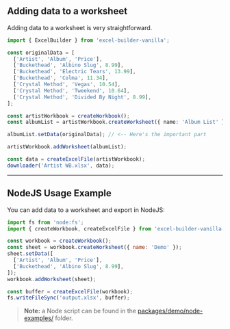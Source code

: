 ## Adding data to a worksheet

Adding data to a worksheet is very straightforward.

```ts
import { ExcelBuilder } from 'excel-builder-vanilla';

const originalData = [
  ['Artist', 'Album', 'Price'],
  ['Buckethead', 'Albino Slug', 8.99],
  ['Buckethead', 'Electric Tears', 13.99],
  ['Buckethead', 'Colma', 11.34],
  ['Crystal Method', 'Vegas', 10.54],
  ['Crystal Method', 'Tweekend', 10.64],
  ['Crystal Method', 'Divided By Night', 8.99],
];

const artistWorkbook = createWorkbook();
const albumList = artistWorkbook.createWorksheet({ name: 'Album List' });

albumList.setData(originalData); // <-- Here's the important part

artistWorkbook.addWorksheet(albumList);

const data = createExcelFile(artistWorkbook);
downloader('Artist WB.xlsx', data);
```

---

## NodeJS Usage Example

You can add data to a worksheet and export in NodeJS:

```js
import fs from 'node:fs';
import { createWorkbook, createExcelFile } from 'excel-builder-vanilla';

const workbook = createWorkbook();
const sheet = workbook.createWorksheet({ name: 'Demo' });
sheet.setData([
  ['Artist', 'Album', 'Price'],
  ['Buckethead', 'Albino Slug', 8.99],
]);
workbook.addWorksheet(sheet);

const buffer = createExcelFile(workbook);
fs.writeFileSync('output.xlsx', buffer);
```

> **Note:** a Node script can be found in the [packages/demo/node-examples/](https://github.com/ghiscoding/excel-builder-vanilla/tree/main/packages/demo/node-examples/) folder.